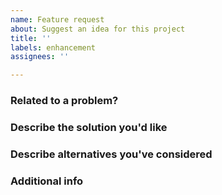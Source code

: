 ```yaml
---
name: Feature request
about: Suggest an idea for this project
title: ''
labels: enhancement
assignees: ''

---
```


### Related to a problem?
<!-- A clear and concise description of what the problem is. Ex. I'm always frustrated when [...] -->

### Describe the solution you'd like
<!-- A clear and concise description of what you want to happen. -->

### Describe alternatives you've considered
<!-- A clear and concise description of any alternative solutions or features you've considered. -->

### Additional info
<!-- Add any other context or screenshots about the feature request here. -->
